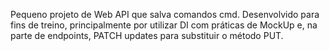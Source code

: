 Pequeno projeto de Web API que salva comandos cmd. Desenvolvido para fins de treino, principalmente por utilizar DI com práticas de MockUp e, na parte de endpoints, PATCH updates para substituir o método PUT.